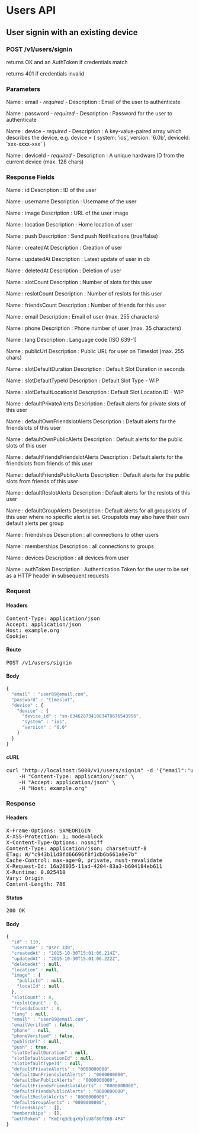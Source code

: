 # Users API

## User signin with an existing device

### POST /v1/users/signin

returns OK and an AuthToken if credentials match

returns 401 if credentials invalid

### Parameters

Name : email *- required -*
Description : Email of the user to authenticate

Name : password *- required -*
Description : Password for the user to authenticate

Name : device *- required -*
Description : A key-value-paired array which describes the device, e.g. device = { system: &#39;ios&#39;, version: &#39;6.0b&#39;, deviceId: &#39;xxx-xxxx-xxx&#39; }

Name : deviceId *- required -*
Description : A unique hardware ID from the current device (max. 128 chars) 


### Response Fields

Name : id
Description : ID of the user

Name : username
Description : Username of the user

Name : image
Description : URL of the user image

Name : location
Description : Home location of user

Name : push
Description : Send push Notifications (true/false)

Name : createdAt
Description : Creation of user

Name : updatedAt
Description : Latest update of user in db

Name : deletedAt
Description : Deletion of user

Name : slotCount
Description : Number of slots for this user

Name : reslotCount
Description : Number of reslots for this user

Name : friendsCount
Description : Number of friends for this user

Name : email
Description : Email of user (max. 255 characters)

Name : phone
Description : Phone number of user (max. 35 characters)

Name : lang
Description : Language code (ISO 639-1)

Name : publicUrl
Description : Public URL for user on Timeslot (max. 255 chars)

Name : slotDefaultDuration
Description : Default Slot Duration in seconds

Name : slotDefaultTypeId
Description : Default Slot Type - WIP

Name : slotDefaultLocationId
Description : Default Slot Location ID - WIP

Name : defaultPrivateAlerts
Description : Default alerts for private slots of this user

Name : defaultOwnFriendslotAlerts
Description : Default alerts for the friendslots of this user

Name : defaultOwnPublicAlerts
Description : Default alerts for the public slots of this user

Name : defaultFriendsFriendslotAlerts
Description : Default alerts for the friendslots from friends of this user

Name : defaultFriendsPublicAlerts
Description : Default alerts for the public slots from friends of this user

Name : defaultReslotAlerts
Description : Default alerts for the reslots of this user

Name : defaultGroupAlerts
Description : Default alerts for all groupslots of this user where no specific alert is set. Groupslots may also have their own default alerts per group

Name : friendships
Description : all connections to other users

Name : memberships
Description : all connections to groups

Name : devices
Description : all devices from user

Name : authToken
Description : Authentication Token for the user to be set as a HTTP header in subsequent requests

### Request

#### Headers

<pre>Content-Type: application/json
Accept: application/json
Host: example.org
Cookie: </pre>

#### Route

<pre>POST /v1/users/signin</pre>

#### Body
```javascript
{
  "email" : "user89@email.com",
  "password" : "timeslot",
  "device" : {
    "device" : {
      "device_id" : "sn-6346287341083478676543956",
      "system" : "ios",
      "version" : "6.0"
    }
  }
}
```


#### cURL

<pre class="request">curl &quot;http://localhost:5000/v1/users/signin&quot; -d &#39;{&quot;email&quot;:&quot;user89@email.com&quot;,&quot;password&quot;:&quot;timeslot&quot;,&quot;device&quot;:{&quot;device&quot;:{&quot;device_id&quot;:&quot;sn-6346287341083478676543956&quot;,&quot;system&quot;:&quot;ios&quot;,&quot;version&quot;:&quot;6.0&quot;}}}&#39; -X POST \
	-H &quot;Content-Type: application/json&quot; \
	-H &quot;Accept: application/json&quot; \
	-H &quot;Host: example.org&quot;</pre>

### Response

#### Headers

<pre>X-Frame-Options: SAMEORIGIN
X-XSS-Protection: 1; mode=block
X-Content-Type-Options: nosniff
Content-Type: application/json; charset=utf-8
ETag: W/&quot;c943b11d8fd66696f8f1db6b661a9e7b&quot;
Cache-Control: max-age=0, private, must-revalidate
X-Request-Id: 16a26035-11ad-4204-83a3-b604184eb611
X-Runtime: 0.025410
Vary: Origin
Content-Length: 786</pre>

#### Status

<pre>200 OK</pre>

#### Body

```javascript
{
  "id" : 110,
  "username" : "User 330",
  "createdAt" : "2015-10-30T15:01:06.214Z",
  "updatedAt" : "2015-10-30T15:01:06.222Z",
  "deletedAt" : null,
  "location" : null,
  "image" : {
    "publicId" : null,
    "localId" : null
  },
  "slotCount" : 0,
  "reslotCount" : 0,
  "friendsCount" : 0,
  "lang" : null,
  "email" : "user89@email.com",
  "emailVerified" : false,
  "phone" : null,
  "phoneVerified" : false,
  "publicUrl" : null,
  "push" : true,
  "slotDefaultDuration" : null,
  "slotDefaultLocationId" : null,
  "slotDefaultTypeId" : null,
  "defaultPrivateAlerts" : "0000000000",
  "defaultOwnFriendslotAlerts" : "0000000000",
  "defaultOwnPublicAlerts" : "0000000000",
  "defaultFriendsFriendslotAlerts" : "0000000000",
  "defaultFriendsPublicAlerts" : "0000000000",
  "defaultReslotAlerts" : "0000000000",
  "defaultGroupAlerts" : "0000000000",
  "friendships" : [],
  "memberships" : [],
  "authToken" : "KmIrq3dbqxVplsU8f80fE6B-4P4"
}
```
